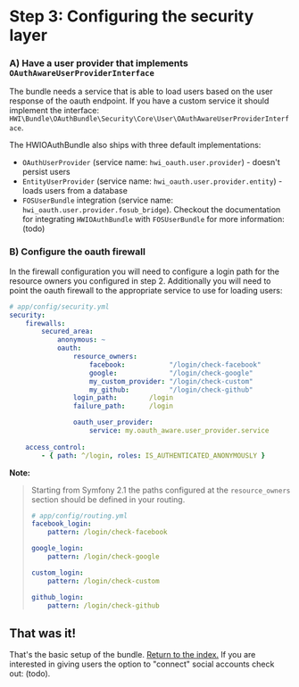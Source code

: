 Step 3: Configuring the security layer
======================================

### A) Have a user provider that implements `OAuthAwareUserProviderInterface`

The bundle needs a service that is able to load users based on the user
response of the oauth endpoint. If you have a custom service it should
implement the interface: `HWI\Bundle\OAuthBundle\Security\Core\User\OAuthAwareUserProviderInterface`.

The HWIOAuthBundle also ships with three default implementations:

- `OAuthUserProvider` (service name: `hwi_oauth.user.provider`) - doesn't persist users
- `EntityUserProvider` (service name: `hwi_oauth.user.provider.entity`) - loads users from a database
- `FOSUserBundle` integration  (service name: `hwi_oauth.user.provider.fosub_bridge`). Checkout the documentation for integrating
  `HWIOAuthBundle` with `FOSUserBundle` for more information: (todo)

### B) Configure the oauth firewall

In the firewall configuration you will need to configure a login path for the
resource owners you configured in step 2. Additionally you will need to point
the oauth firewall to the appropriate service to use for loading users:

```yaml
# app/config/security.yml
security:
    firewalls:
        secured_area:
            anonymous: ~
            oauth:
                resource_owners:
                    facebook:           "/login/check-facebook"
                    google:             "/login/check-google"
                    my_custom_provider: "/login/check-custom"
                    my_github:          "/login/check-github"
                login_path:        /login
                failure_path:      /login

                oauth_user_provider:
                    service: my.oauth_aware.user_provider.service
                    
    access_control:
        - { path: ^/login, roles: IS_AUTHENTICATED_ANONYMOUSLY }
```

**Note:**

> Starting from Symfony 2.1 the paths configured at the `resource_owners`
> section should be defined in your routing.
>
> ```yaml
> # app/config/routing.yml
> facebook_login:
>     pattern: /login/check-facebook
>
> google_login:
>     pattern: /login/check-google
>
> custom_login:
>     pattern: /login/check-custom
>
> github_login:
>     pattern: /login/check-github
> ```


## That was it!
That's the basic setup of the bundle. [Return to the index.](index.md) If you
are interested in giving users the option to "connect" social accounts check out: (todo).

